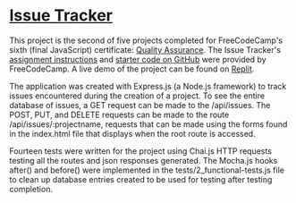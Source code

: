 # [Issue Tracker](https://www.freecodecamp.org/learn/quality-assurance/quality-assurance-projects/issue-tracker)

This project is the second of five projects completed for FreeCodeCamp's sixth (final JavaScript) certificate: [Quality Assurance](https://www.freecodecamp.org/learn/quality-assurance/). The Issue Tracker's [assignment instructions](https://www.freecodecamp.org/learn/quality-assurance/quality-assurance-projects/issue-tracker) and [starter code on GitHub](https://github.com/freeCodeCamp/boilerplate-project-issuetracker/) were provided by FreeCodeCamp. A live demo of the project can be found on [Replit](https://replit.com/@john-albright/issue-tracker-free-code-camp).

The application was created with Express.js (a Node.js framework) to track issues encountered during the creation of a project. To see the entire database of issues, a GET request can be made to the /api/issues. The POST, PUT, and DELETE requests can be made to the route /api/issues/:projectname, requests that can be made using the forms found in the index.html file that displays when the root route is accessed.

Fourteen tests were written for the project using Chai.js HTTP requests testing all the routes and json responses generated. The Mocha.js hooks after() and before() were implemented in the tests/2_functional-tests.js file to clean up database entries created to be used for testing after testing completion. 
